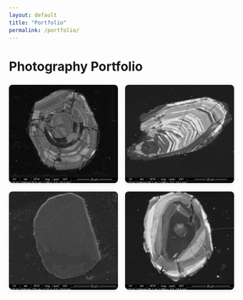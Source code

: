 ```yaml
---
layout: default
title: "Portfolio"
permalink: /portfolio/
---
```


<h1>Photography Portfolio</h1>

<div class="photo-grid">
  <a href="/assets/images/DP22-CL-015.png" data-lightbox="portfolio" data-title="Description 1">
    <img src="/assets/images/DP22-CL-015.png" alt="Description 1">
  </a>
  <a href="/assets/images/DP22-CL-025.png" data-lightbox="portfolio" data-title="Description 2">
    <img src="/assets/images/DP22-CL-025.png" alt="Description 2">
  </a>
  <a href="/assets/images/DUIT3-CL-005.png" data-lightbox="portfolio" data-title="Description 3">
    <img src="/assets/images/DUIT3-CL-005.png" alt="Description 3">
  </a>
  <a href="/assets/images/DUIT3-CL-008.png" data-lightbox="portfolio" data-title="Description 4">
    <img src="/assets/images/DUIT3-CL-008.png" alt="Description 4">
  </a>
</div>

<style>
.photo-grid {
  display: grid;
  grid-template-columns: repeat(auto-fit, minmax(220px, 1fr));
  gap: 1rem;
  margin-top: 1.5rem;
}
.photo-grid img {
  width: 100%;
  height: 220px;
  object-fit: cover;
  border-radius: 8px;
  box-shadow: 0 2px 8px rgba(0,0,0,0.1);
  transition: transform 0.2s ease;
}
.photo-grid img:hover {
  transform: scale(1.03);
}
</style>

